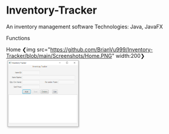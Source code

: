 # Inventory-Tracker

An inventory management software
Technologies: Java, JavaFX

Functions

Home
❮img src="https://github.com/BrianVu999/Inventory-Tracker/blob/main/Screenshots/Home.PNG" width:200❯
<img src="https://github.com/BrianVu999/Inventory-Tracker/blob/main/Screenshots/Home.PNG" width="200" />
